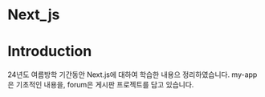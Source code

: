 # Next_js

# Introduction
24년도 여름방학 기간동안 Next.js에 대하여 학습한 내용으 정리하였습니다.
my-app은 기초적인 내용을, forum은 게시판 프로젝트를 담고 있습니다.
